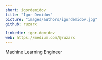 ```yaml
---
short: igordemidov
title: "Igor Demidov"
picture: "images/authors/igordemidov.jpg"
github: ruzarx

linkedin: igor-demidov
web: https://medium.com/@ruzarx
---
```


Machine Learning Engineer